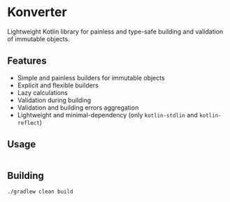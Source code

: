 # Konverter

Lightweight Kotlin library for painless and type-safe building and validation of immutable objects.

## Features

* Simple and painless builders for immutable objects
* Explicit and flexible builders
* Lazy calculations
* Validation during building
* Validation and building errors aggregation
* Lightweight and minimal-dependency (only `kotlin-stdlin` and `kotlin-reflect`)

## Usage

```kotlin

``` 

## Building

`./gradlew clean build`